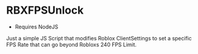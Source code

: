 # RBXFPSUnlock
- Requires NodeJS

Just a simple JS Script that modifies Roblox ClientSettings to set a specific FPS Rate that can go beyond Robloxs 240 FPS Limit.
